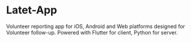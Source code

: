 # Latet-App
Volunteer reporting app for iOS, Android and Web platforms designed for Volunteer follow-up. Powered with Flutter for client, Python for server.
